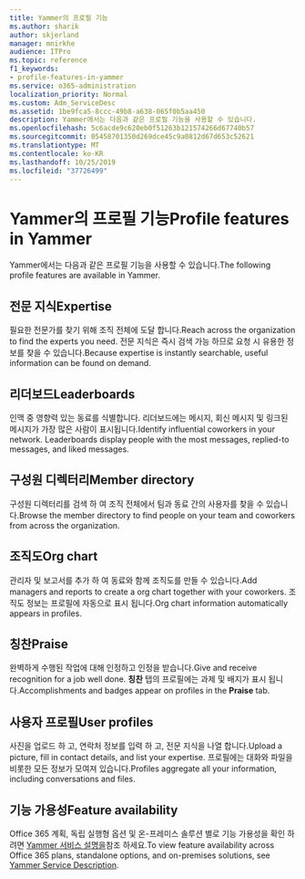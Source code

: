 ```yaml
---
title: Yammer의 프로필 기능
ms.author: sharik
author: skjerland
manager: mnirkhe
audience: ITPro
ms.topic: reference
f1_keywords:
- profile-features-in-yammer
ms.service: o365-administration
localization_priority: Normal
ms.custom: Adm_ServiceDesc
ms.assetid: 1be9fca5-8ccc-49b8-a638-065f0b5aa450
description: Yammer에서는 다음과 같은 프로필 기능을 사용할 수 있습니다.
ms.openlocfilehash: 5c6acde9c620eb0f51263b121574266d67740b57
ms.sourcegitcommit: 05458701350d269dce45c9a0812d67d653c52621
ms.translationtype: MT
ms.contentlocale: ko-KR
ms.lasthandoff: 10/25/2019
ms.locfileid: "37726499"
---
```

# <a name="profile-features-in-yammer"></a><span data-ttu-id="674c6-103">Yammer의 프로필 기능</span><span class="sxs-lookup"><span data-stu-id="674c6-103">Profile features in Yammer</span></span>

<span data-ttu-id="674c6-104">Yammer에서는 다음과 같은 프로필 기능을 사용할 수 있습니다.</span><span class="sxs-lookup"><span data-stu-id="674c6-104">The following profile features are available in Yammer.</span></span>
 
## <a name="expertise"></a><span data-ttu-id="674c6-105">전문 지식</span><span class="sxs-lookup"><span data-stu-id="674c6-105">Expertise</span></span>

<span data-ttu-id="674c6-106">필요한 전문가를 찾기 위해 조직 전체에 도달 합니다.</span><span class="sxs-lookup"><span data-stu-id="674c6-106">Reach across the organization to find the experts you need.</span></span> <span data-ttu-id="674c6-107">전문 지식은 즉시 검색 가능 하므로 요청 시 유용한 정보를 찾을 수 있습니다.</span><span class="sxs-lookup"><span data-stu-id="674c6-107">Because expertise is instantly searchable, useful information can be found on demand.</span></span>

## <a name="leaderboards"></a><span data-ttu-id="674c6-108">리더보드</span><span class="sxs-lookup"><span data-stu-id="674c6-108">Leaderboards</span></span>

<span data-ttu-id="674c6-p102">인맥 중 영향력 있는 동료를 식별합니다. 리더보드에는 메시지, 회신 메시지 및 링크된 메시지가 가장 많은 사람이 표시됩니다.</span><span class="sxs-lookup"><span data-stu-id="674c6-p102">Identify influential coworkers in your network. Leaderboards display people with the most messages, replied-to messages, and liked messages.</span></span>

## <a name="member-directory"></a><span data-ttu-id="674c6-111">구성원 디렉터리</span><span class="sxs-lookup"><span data-stu-id="674c6-111">Member directory</span></span>

<span data-ttu-id="674c6-112">구성원 디렉터리를 검색 하 여 조직 전체에서 팀과 동료 간의 사용자를 찾을 수 있습니다.</span><span class="sxs-lookup"><span data-stu-id="674c6-112">Browse the member directory to find people on your team and coworkers from across the organization.</span></span>
  
## <a name="org-chart"></a><span data-ttu-id="674c6-113">조직도</span><span class="sxs-lookup"><span data-stu-id="674c6-113">Org chart</span></span>

<span data-ttu-id="674c6-114">관리자 및 보고서를 추가 하 여 동료와 함께 조직도를 만들 수 있습니다.</span><span class="sxs-lookup"><span data-stu-id="674c6-114">Add managers and reports to create a org chart together with your coworkers.</span></span> <span data-ttu-id="674c6-115">조직도 정보는 프로필에 자동으로 표시 됩니다.</span><span class="sxs-lookup"><span data-stu-id="674c6-115">Org chart information automatically appears in profiles.</span></span>
  
## <a name="praise"></a><span data-ttu-id="674c6-116">칭찬</span><span class="sxs-lookup"><span data-stu-id="674c6-116">Praise</span></span>

<span data-ttu-id="674c6-117">완벽하게 수행된 작업에 대해 인정하고 인정을 받습니다.</span><span class="sxs-lookup"><span data-stu-id="674c6-117">Give and receive recognition for a job well done.</span></span> <span data-ttu-id="674c6-118">**칭찬** 탭의 프로필에는 과제 및 배지가 표시 됩니다.</span><span class="sxs-lookup"><span data-stu-id="674c6-118">Accomplishments and badges appear on profiles in the **Praise** tab.</span></span>
 
## <a name="user-profiles"></a><span data-ttu-id="674c6-119">사용자 프로필</span><span class="sxs-lookup"><span data-stu-id="674c6-119">User profiles</span></span>

<span data-ttu-id="674c6-120">사진을 업로드 하 고, 연락처 정보를 입력 하 고, 전문 지식을 나열 합니다.</span><span class="sxs-lookup"><span data-stu-id="674c6-120">Upload a picture, fill in contact details, and list your expertise.</span></span> <span data-ttu-id="674c6-121">프로필에는 대화와 파일을 비롯한 모든 정보가 모여져 있습니다.</span><span class="sxs-lookup"><span data-stu-id="674c6-121">Profiles aggregate all your information, including conversations and files.</span></span>
  
## <a name="feature-availability"></a><span data-ttu-id="674c6-122">기능 가용성</span><span class="sxs-lookup"><span data-stu-id="674c6-122">Feature availability</span></span>

<span data-ttu-id="674c6-123">Office 365 계획, 독립 실행형 옵션 및 온-프레미스 솔루션 별로 기능 가용성을 확인 하려면 [Yammer 서비스 설명을](yammer-service-description.md)참조 하세요.</span><span class="sxs-lookup"><span data-stu-id="674c6-123">To view feature availability across Office 365 plans, standalone options, and on-premises solutions, see [Yammer Service Description](yammer-service-description.md).</span></span>
  

